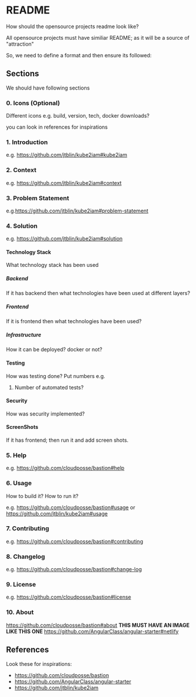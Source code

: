 # README
How should the opensource projects readme look like?

All opensource projects must have similiar README; as it will be a source of "attraction"

So, we need to define a format and then ensure its followed:

## Sections

We should have following sections

### 0. Icons (Optional) 

Different icons e.g. build, version, tech, docker downloads?

you can look in references for inspirations

### 1. Introduction
e.g. https://github.com/jtblin/kube2iam#kube2iam

### 2. Context
e.g. https://github.com/jtblin/kube2iam#context

### 3. Problem Statement 
e.g.https://github.com/jtblin/kube2iam#problem-statement

### 4. Solution 

e.g. https://github.com/jtblin/kube2iam#solution

#### Technology Stack

What technology stack has been used

##### Backend

If it has backend then what technologies have been used at different layers?

##### Frontend

If it is frontend then what technologies have been used?

##### Infrastructure

How it can be deployed? docker or not?

#### Testing

How was testing done? Put numbers e.g.

1. Number of automated tests?

#### Security

How was security implemented?

#### ScreenShots

If it has frontend; then run it and add screen shots.

### 5. Help 

e.g. https://github.com/cloudposse/bastion#help

### 6. Usage 

How to build it?
How to run it?

e.g. https://github.com/cloudposse/bastion#usage or https://github.com/jtblin/kube2iam#usage

### 7. Contributing 

e.g. https://github.com/cloudposse/bastion#contributing


### 8. Changelog 

e.g. https://github.com/cloudposse/bastion#change-log

### 9. License 

e.g. https://github.com/cloudposse/bastion#license 

### 10. About 

https://github.com/cloudposse/bastion#about **THIS MUST HAVE AN IMAGE LIKE THIS ONE** https://github.com/AngularClass/angular-starter#netlify


## References

Look these for inspirations:

* https://github.com/cloudposse/bastion
* https://github.com/AngularClass/angular-starter
* https://github.com/jtblin/kube2iam
